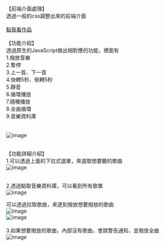 【前端介面處理】</br>
透過一般的css調整出來的前端介面
</br></br>
<a href="https://dustinyangtw.github.io/Music/music/music.html">點我看作品</a> 
</br></br>
【功能介紹】</br>
透過原生的JavaScript做出相對應的功能，裡面有</br>
1.撥放音樂</br>
2.暫停</br>
3.上一首、下一首</br>
4.快轉5秒、倒轉5秒</br>
5.靜音</br>
6.循環播放</br>
7.隨機播放</br>
8.全曲循環</br>
9.音樂資料庫</br>
</br></br>
![image](https://user-images.githubusercontent.com/106080221/189477269-eb48506d-6171-400c-aea4-9a4387a96da0.png)
</br>
</br>


【功能詳細介紹】</br>
1.可以透過上面的下拉式選單，來選取想要聽的歌曲</br>
![image](https://user-images.githubusercontent.com/106080221/189476633-d80fcaa7-1e18-4b59-834c-6b73987f9ef6.png)
</br></br>

2.透過點取音樂資料庫，可以看到所有歌單</br>
![image](https://user-images.githubusercontent.com/106080221/189476948-7e6fd1f4-49c8-4f9f-9f05-64c0a82e81bd.png)</br>

可以透過拉取歌曲，來達到撥放想要撥放的歌曲</br>
![image](https://user-images.githubusercontent.com/106080221/189477015-fc15d2f5-1263-4d7c-b724-63e37bf188f4.png)</br>
![image](https://user-images.githubusercontent.com/106080221/189477201-66e85b12-c62d-4236-8c83-73e9ddb928a4.png)
</br></br>
3.如果想要撥放的歌曲，內部沒有歌曲，會跳警告通知，並撥放全曲</br>
![image](https://user-images.githubusercontent.com/106080221/189477056-5414ddd5-db71-471b-8c96-bbbb7597e9cf.png)


